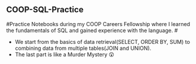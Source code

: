 ## COOP-SQL-Practice ##
#Practice Notebooks during my COOP Careers Fellowship where I learned the fundamentals of SQL and gained experience with the language. #

* We start from the basics of data retrieval(SELECT, ORDER BY, SUM) to combining data from multiple tables(JOIN and UNION).
* The last part is like a Murder Mystery 😲
